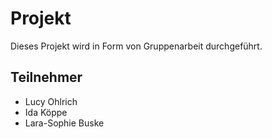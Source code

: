 # Projekt #
Dieses Projekt wird in Form von Gruppenarbeit durchgeführt.

## Teilnehmer ##
- Lucy Ohlrich
- Ida Köppe
- Lara-Sophie Buske 
